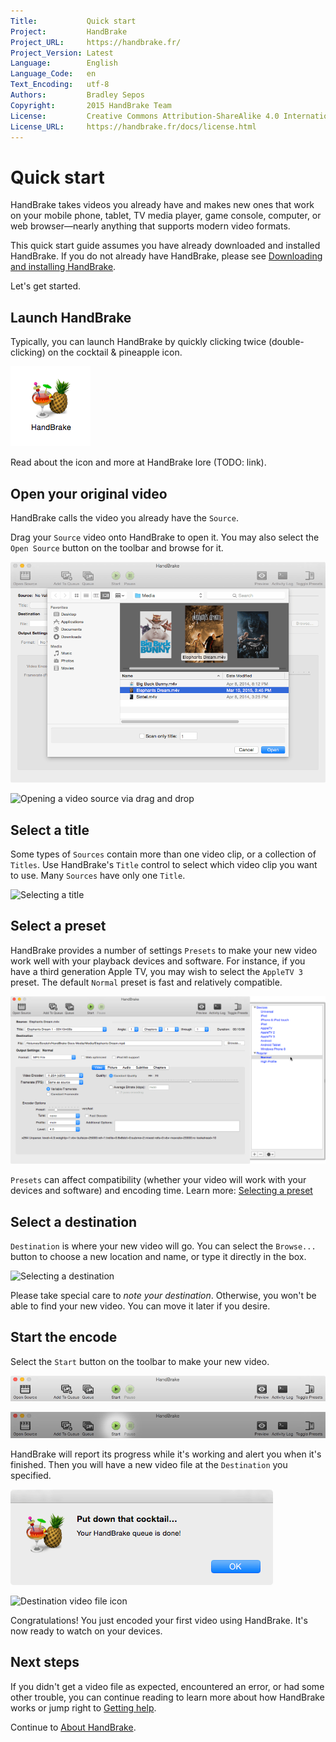 ```yaml
---
Title:           Quick start
Project:         HandBrake
Project_URL:     https://handbrake.fr/
Project_Version: Latest
Language:        English
Language_Code:   en
Text_Encoding:   utf-8
Authors:         Bradley Sepos
Copyright:       2015 HandBrake Team
License:         Creative Commons Attribution-ShareAlike 4.0 International (CC BY-SA 4.0)
License_URL:     https://handbrake.fr/docs/license.html
---
```


Quick start
===========

HandBrake takes videos you already have and makes new ones that work on your mobile phone, tablet, TV media player, game console, computer, or web browser—nearly anything that supports modern video formats.

This quick start guide assumes you have already downloaded and installed HandBrake. If you do not already have HandBrake, please see [Downloading and installing HandBrake](../get-handbrake/download-and-install.html).

Let's get started.

## Launch HandBrake

Typically, you can launch HandBrake by quickly clicking twice (double-clicking) on the cocktail & pineapple icon.

![HandBrake icon](../images/icon.png)

Read about the icon and more at HandBrake lore (TODO: link).

## Open your original video

HandBrake calls the video you already have the `Source`.

Drag your `Source` video onto HandBrake to open it. You may also select the `Open Source` button on the toolbar and browse for it.

![Open Source dialog](../images/open-source-dialog.png)

![Opening a video source via drag and drop](../images/drag-and-drop-source.png)

## Select a title

Some types of `Sources` contain more than one video clip, or a collection of `Titles`. Use HandBrake's `Title` control to select which video clip you want to use. Many `Sources` have only one `Title`.

![Selecting a title](../images/titles.png)

## Select a preset

HandBrake provides a number of settings `Presets` to make your new video work well with your playback devices and software. For instance, if you have a third generation Apple TV, you may wish to select the `AppleTV 3` preset. The default `Normal` preset is fast and relatively compatible.

![Selecting a preset](../images/preset-selection.png)

`Presets` can affect compatibility (whether your video will work with your devices and software) and encoding time. Learn more: [Selecting a preset](../workflow/select-preset.html)

## Select a destination

`Destination` is where your new video will go. You can select the `Browse...` button to choose a new location and name, or type it directly in the box.

![Selecting a destination](../images/destination.png)

Please take special care to *note your destination*. Otherwise, you won't be able to find your new video. You can move it later if you desire.

## Start the encode

Select the `Start` button on the toolbar to make your new video.

![Main window toolbar](../images/toolbar.png)

![Starting an encode](../images/start-button.png)

HandBrake will report its progress while it's working and alert you when it's finished. Then you will have a new video file at the `Destination` you specified.

![Encoding complete alert](../images/encode-complete.png)

![Destination video file icon](../images/destination-file-icon.png)

Congratulations! You just encoded your first video using HandBrake. It's now ready to watch on your devices.

## Next steps

If you didn't get a video file as expected, encountered an error, or had some other trouble, you can continue reading to learn more about how HandBrake works or jump right to [Getting help](../help/index.html).

Continue to [About HandBrake](about.html).
